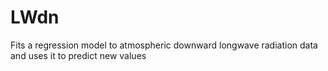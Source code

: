 # LWdn
Fits a regression model to atmospheric downward longwave radiation data and uses it to predict new values
